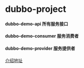 # dubbo-project

#### dubbo-demo-api 所有服务接口

#### dubbo-demo-consumer 服务消费者

#### dubbo-demo-provider 服务提供者

[介绍地址](http://geoaryblog.cn/2019/07/29/dubbo02/)
